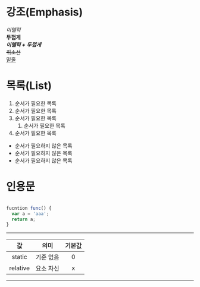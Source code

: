 # 강조(Emphasis)

_이텔릭_  
**두껍게**  
**_이텔릭 + 두껍게_**  
~~취소선~~  
<u>밑줄</u>

# 목록(List)

1. 순서가 필요한 목록  
1. 순서가 필요한 목록 
1. 순서가 필요한 목록
    1. 순서가 필요한 목록 
1. 순서가 필요한 목록

- 순서가 필요하지 않은 목록
- 순서가 필요하지 않은 목록
- 순서가 필요하지 않은 목록

# 인용문 

````javascript

fucntion func() {
  var a = 'aaa';
  return a;
}

````

---

값 | 의미 | 기본값
:--: | :--: | :--: 
static | 기준 없음 | 0
relative | 요소 자신 | x 
---